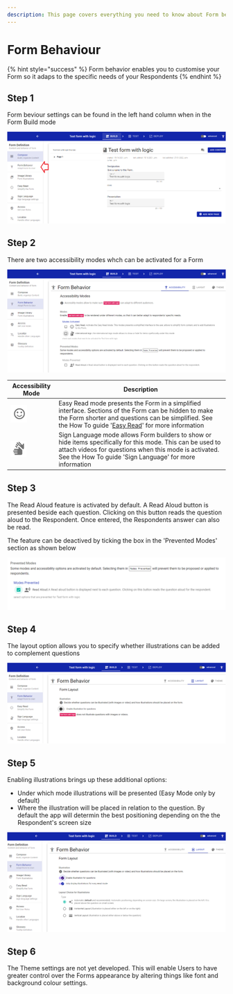 ```yaml
---
description: This page covers everything you need to know about Form behaviour
---
```


# Form Behaviour

{% hint style="success" %}
Form behavior enables you to customise your Form so it adaps to the specific needs of your Respondents
{% endhint %}

## Step 1

Form beviour settings can be found in the left hand column when in the Form Build mode&#x20;

![](<../../.gitbook/assets/image (296).png>)

## Step 2

There are two accessibility modes whch can be activated for a Form

![](<../../.gitbook/assets/image (324).png>)

| Accessibility Mode                           | Description                                                                                                                                                                                                                        |
| -------------------------------------------- | ---------------------------------------------------------------------------------------------------------------------------------------------------------------------------------------------------------------------------------- |
| ![](<../../.gitbook/assets/image (323).png>) | Easy Read mode presents the Form in a simplified interface.  Sections of the Form can be hidden to make the Form shorter and questions can be simplified.   See the How To guide '[Easy Read](easy-read.md)' for more information  |
| ![](<../../.gitbook/assets/image (330).png>) | Sign Language mode allows Form builders to show or hide items specifically for this mode.  This can be used to attach videos for questions when this mode is activated.  See the How To guide 'Sign Language' for more information |

## Step 3

The Read Aloud feature is activated by default.  A Read Aloud button is presented beside each question.  Clicking on this button reads the question aloud to the Respondent.  Once entered, the Respondents answer can also be read.

The feature can be deactived by ticking the box in the 'Prevented Modes' section as shown below

![](<../../.gitbook/assets/image (325).png>)

## Step 4

The layout option allows you to specify whether illustrations can be added to complement questions

![](<../../.gitbook/assets/image (297).png>)

## Step 5

Enabling illustrations brings up these additional options:

* Under which mode illustrations will be presented (Easy Mode only by default)&#x20;
* Where the illustration will be placed in relation to the question.  By default the app will determin the best positioning depending on the the Respondent's screen size&#x20;

![](<../../.gitbook/assets/image (317).png>)

## Step 6

The Theme settings are not yet developed.  This will enable Users to have greater control over the Forms appearance by altering things like font and background colour settings.
